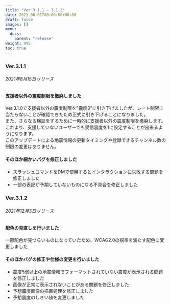 ```yaml
---
title: "Ver 3.1.1 ~ 3.1.2"
date: 2021-06-01T00:00:00+00:00
draft: false
images: []
menu: 
  docs:
    parent: "release"
weight: 995
toc: true
---
```


### Ver.3.1.1
###### 2021年8月15日リリース

#### 支援者以外の震度制限を撤廃しました
Ver.3.1.0で支援者以外の震度制限を"震度3"に引き下げましたが、レート制限に当たらないことが確認できたため正式に引き下げることになりました。  
また、さらなる検証をするために一時的に支援者以外の震度制限を撤廃します。  
これより、支援していないユーザーでも受信震度を1に設定することが出来るようになります。  
このアップデートによる地震情報の更新タイミングや登録できるチャンネル数の制限の変更はありません。  

#### そのほか細かいバグを修正しました
- スラッシュコマンドをDMで使用するとインタラクションに失敗する問題を修正しました
- 一部の表記が予期していないものになる不具合を修正しました

### Ver.3.1.2
###### 2021年12月3日リリース

#### 配色の見直しを行いました
一部配色が見づらいものになっていたため、WCAG2.0の規準を満たす配色に変更しました

#### そのほかバグの修正や仕様の変更を行いました
- 震度5弱以上の地震情報でフォーマットされていない震度が表示される問題を修正しました
- 画像が正常に表示されないことがある問題を修正しました
- 予想震度画像の描画処理を修正しました
- 予想震度のしきい値を変更しました